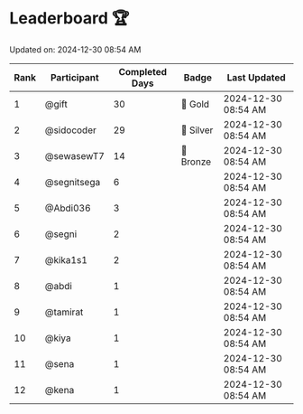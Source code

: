 # Leaderboard 🏆

Updated on: 2024-12-30 08:54 AM

| Rank | Participant       | Completed Days | Badge      | Last Updated         |
|------|-------------------|----------------|------------|----------------------|
| 1    | @gift             | 30             | 🏅 Gold     | 2024-12-30 08:54 AM |
| 2    | @sidocoder        | 29             | 🥈 Silver   | 2024-12-30 08:54 AM |
| 3    | @sewasewT7        | 14             | 🥉 Bronze   | 2024-12-30 08:54 AM |
| 4    | @segnitsega       | 6              |            | 2024-12-30 08:54 AM |
| 5    | @Abdi036          | 3              |            | 2024-12-30 08:54 AM |
| 6    | @segni            | 2              |            | 2024-12-30 08:54 AM |
| 7    | @kika1s1          | 2              |            | 2024-12-30 08:54 AM |
| 8    | @abdi             | 1              |            | 2024-12-30 08:54 AM |
| 9    | @tamirat          | 1              |            | 2024-12-30 08:54 AM |
| 10   | @kiya             | 1              |            | 2024-12-30 08:54 AM |
| 11   | @sena             | 1              |            | 2024-12-30 08:54 AM |
| 12   | @kena             | 1              |            | 2024-12-30 08:54 AM |
